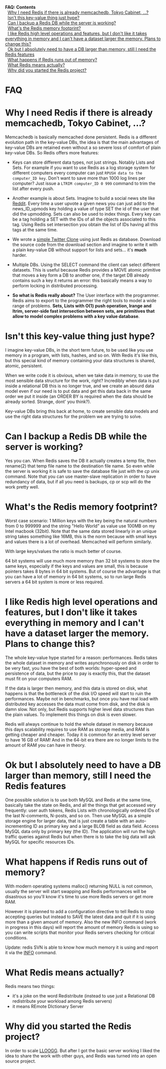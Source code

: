 **FAQ: Contents**\
  [Why I need Redis if there is already memcachedb, Tokyo Cabinet, ...?](#Why-I-need-Redis-if-there-is-already-memcachedb-Tokyo-Cabinet)\
  [Isn't this key-value thing just hype?](#Isnt-this-key-value-thing-just-hype)\
  [Can I backup a Redis DB while the server is working?](#Can-I-backup-a-Redis-DB-while-the-server-is-working)\
  [What's the Redis memory footprint?](#Whats-the-Redis-memory-footprint)\
  [I like Redis high level operations and features, but I don't like it takes everything in memory and I can't have a dataset larger the memory. Plans to change this?](#I-like-Redis-high-level-operations-and-features-but-I-dont-like-it-takes-everything-in-memory-and-I-cant-have-a-dataset-larger-the-memory-Plans-to-change-this)\
  [Ok but I absolutely need to have a DB larger than memory, still I need the Redis features](#Ok-but-I-absolutely-need-to-have-a-DB-larger-than-memory-still-I-need-the-Redis-features)\
  [What happens if Redis runs out of memory?](#What-happens-if-Redis-runs-out-of-memory)\
  [What Redis means actually?](#What-Redis-means-actually)\
  [Why did you started the Redis project?](#Why-did-you-started-the-Redis-project)

FAQ
===

Why I need Redis if there is already memcachedb, Tokyo Cabinet, ...?
====================================================================

Memcachedb is basically memcached done persistent. Redis is a different evolution path in the key-value DBs, the idea is that the main advantages of key-value DBs are retained even without a so severe loss of comfort of plain key-value DBs. So Redis offers more features:  
  

*   Keys can store different data types, not just strings. Notably Lists and Sets. For example if you want to use Redis as a log storage system for different computers every computer can just `RPUSH data to the computer_ID key`. Don't want to save more than 1000 log lines per computer? Just issue a `LTRIM computer_ID 0 999` command to trim the list after every push.

*   Another example is about Sets. Imagine to build a social news site like [Reddit](http://reddit.com). Every time a user upvote a given news you can just add to the news\_ID\_upmods key holding a value of type SET the id of the user that did the upmodding. Sets can also be used to index things. Every key can be a tag holding a SET with the IDs of all the objects associated to this tag. Using Redis set intersection you obtain the list of IDs having all this tags at the same time.

*   We wrote a [simple Twitter Clone](http://retwis.antirez.com) using just Redis as database. Download the source code from the download section and imagine to write it with a plain key-value DB without support for lists and sets... it's **much** harder.

*   Multiple DBs. Using the SELECT command the client can select different datasets. This is useful because Redis provides a MOVE atomic primitive that moves a key form a DB to another one, if the target DB already contains such a key it returns an error: this basically means a way to perform locking in distributed processing.

*   **So what is Redis really about?** The User interface with the programmer. Redis aims to export to the programmer the right tools to model a wide range of problems. **Sets, Lists with O(1) push operation, lrange and ltrim, server-side fast intersection between sets, are primitives that allow to model complex problems with a key value database**.

Isn't this key-value thing just hype?
=====================================

I imagine key-value DBs, in the short term future, to be used like you use memory in a program, with lists, hashes, and so on. With Redis it's like this, but this special kind of memory containing your data structures is shared, atomic, persistent.  
  
When we write code it is obvious, when we take data in memory, to use the most sensible data structure for the work, right? Incredibly when data is put inside a relational DB this is no longer true, and we create an absurd data model even if our need is to put data and get this data back in the same order we put it inside (an ORDER BY is required when the data should be already sorted. Strange, dont' you think?).  
  
Key-value DBs bring this back at home, to create sensible data models and use the right data structures for the problem we are trying to solve.

Can I backup a Redis DB while the server is working?
====================================================

Yes you can. When Redis saves the DB it actually creates a temp file, then rename(2) that temp file name to the destination file name. So even while the server is working it is safe to save the database file just with the _cp_ unix command. Note that you can use master-slave replication in order to have redundancy of data, but if all you need is backups, cp or scp will do the work pretty well.

What's the Redis memory footprint?
==================================

Worst case scenario: 1 Million keys with the key being the natural numbers from 0 to 999999 and the string "Hello World" as value use 100MB on my Intel macbook (32bit). Note that the same data stored linearly in an unique string takes something like 16MB, this is the norm because with small keys and values there is a lot of overhead. Memcached will perform similarly.  
  
With large keys/values the ratio is much better of course.  
  
64 bit systems will use much more memory than 32 bit systems to store the same keys, especially if the keys and values are small, this is because pointers takes 8 bytes in 64 bit systems. But of course the advantage is that you can have a lot of memory in 64 bit systems, so to run large Redis servers a 64 bit system is more or less required.

I like Redis high level operations and features, but I don't like it takes everything in memory and I can't have a dataset larger the memory. Plans to change this?
===================================================================================================================================================================

The whole key-value hype started for a reason: performances. Redis takes the whole dataset in memory and writes asynchronously on disk in order to be very fast, you have the best of both worlds: hyper-speed and persistence of data, but the price to pay is exactly this, that the dataset must fit on your computers RAM.  
  
If the data is larger then memory, and this data is stored on disk, what happens is that the bottleneck of the disk I/O speed will start to ruin the performances. Maybe not in benchmarks, but once you have real load with distributed key accesses the data must come from disk, and the disk is damn slow. Not only, but Redis supports higher level data structures than the plain values. To implement this things on disk is even slower.  
  
Redis will always continue to hold the whole dataset in memory because this days scalability requires to use RAM as storage media, and RAM is getting cheaper and cheaper. Today it is common for an entry level server to have 16 GB of RAM! And in the 64-bit era there are no longer limits to the amount of RAM you can have in theory.

Ok but I absolutely need to have a DB larger than memory, still I need the Redis features
=========================================================================================

One possible solution is to use both MySQL and Redis at the same time, basically take the state on Redis, and all the things that get accessed very frequently: user auth tokens, Redis Lists with chronologically ordered IDs of the last N-comments, N-posts, and so on. Then use MySQL as a simple storage engine for larger data, that is just create a table with an auto-incrementing ID as primary key and a large BLOB field as data field. Access MySQL data only by primary key (the ID). The application will run the high traffic queries against Redis but when there is to take the big data will ask MySQL for specific resources IDs.

What happens if Redis runs out of memory?
=========================================

With modern operating systems malloc() returning NULL is not common, usually the server will start swapping and Redis performances will be disastrous so you'll know it's time to use more Redis servers or get more RAM.  
  
However it is planned to add a configuration directive to tell Redis to stop accepting queries but instead to SAVE the latest data and quit if it is using more than a given amount of memory. Also the new INFO command (work in progress in this days) will report the amount of memory Redis is using so you can write scripts that monitor your Redis servers checking for critical conditions.  
  
Update: redis SVN is able to know how much memory it is using and report it via the [INFO](InfoCommand.html) command.

What Redis means actually?
==========================

Redis means two things:

*   it's a joke on the word Redistribute (instead to use just a Relational DB redistribute your workload among Redis servers)
*   it means REmote DIctionary Server

Why did you started the Redis project?
======================================

In order to scale [LLOOGG](http://lloogg.com). But after I got the basic server working I liked the idea to share the work with other guys, and Redis was turned into an open source project.
